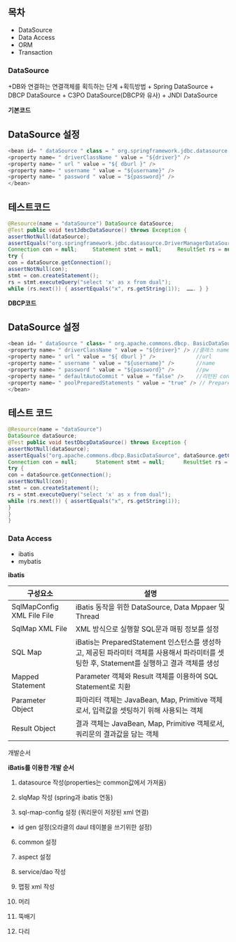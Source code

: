 ## 목차
+ DataSource
+ Data Access
+ ORM
+ Transaction

### DataSource
+DB와 연결하는 연결객체를 획득하는 단계
  +획득방법
    + Spring DataSource
    + DBCP DataSource
    + C3PO DataSource(DBCP와 유사)
    + JNDI DataSource
    
__기본코드__

 DataSource 설정
---
```java
<bean id= " dataSource " class = " org.springframework.jdbc.datasource.DriverManagerDataSource " > 
<property name= " driverClassName " value = "${driver}" /> 
<property name= " url " value = "${ dburl }" /> 
<property name= " username " value = "${username}" /> 
<property name= " password " value = "${password}" />
</bean>
``` 

테스트코드
---
```java
@Resource(name = "dataSource") DataSource dataSource; 
@Test public void testJdbcDataSource() throws Exception { 
assertNotNull(dataSource); 
assertEquals("org.springframework.jdbc.datasource.DriverManagerDataSource", dataSource.getClass().getName());
Connection con = null;     Statement stmt = null;     ResultSet rs = null; 
try { 
con = dataSource.getConnection();   
assertNotNull(con); 
stmt = con.createStatement(); 
rs = stmt.executeQuery("select 'x' as x from dual"); 
while (rs.next()) { assertEquals("x", rs.getString(1));  ……. } }
```

__DBCP코드__

 DataSource 설정
 ---
 ```java
 <bean id= " dataSource " class= " org.apache.commons.dbcp. BasicDataSource “ destroy-method= "close“ > 
 <property name= " driverClassName " value = "${driver}" /> //클래스 name
 <property name= " url " value = "${ dburl }" />             //url
 <property name= " username " value = "${username}" />       //name
 <property name= " password " value = "${password}" />       //pw
 <property name= " defaultAutoCommit " value = "false" />    //리턴된 connection에 대해 auto-commit 여부
 <property name= " poolPreparedStatements " value = "true" /> // PreparedStaement 사용여부
 </bean> 
```
테스트 코드
---
```java
@Resource(name = "dataSource") 
DataSource dataSource;
@Test public void testDbcpDataSource() throws Exception {
assertNotNull(dataSource);
assertEquals("org.apache.commons.dbcp.BasicDataSource", dataSource.getClass().getName());
Connection con = null;      Statement stmt = null;      ResultSet rs = null; 
try {
con = dataSource.getConnection(); 
assertNotNull(con); 
stmt = con.createStatement();
rs = stmt.executeQuery("select 'x' as x from dual");
while (rs.next()) { assertEquals("x", rs.getString(1));
}
}
}
```

### Data Access
+ ibatis
+ mybatis

__ibatis__

구성요소|설명
---|---
SqlMapConfig XML File File |  iBatis 동작을 위한 DataSource, Data Mppaer 및 Thread
SqlMap XML File | XML 방식으로 실행할 SQL문과 매핑 정보를 설정
SQL Map |  iBatis는 PreparedStatement 인스턴스를 생성하고, 제공된 파라미터 객체를 사용해서 파라미터를 셋팅한 후, Statement를 실행하고 결과 객체를 생성
Mapped Statement |  Parameter 객체와 Result 객체를 이용하여 SQL Statement로 치환 
Parameter Object |  파마리터 객체는 JavaBean, Map, Primitive 객체로서, 입력값을 셋팅하기 위해 사용되는 객체
Result Object | 결과 객체는 JavaBean, Map, Primitive 객체로서, 쿼리문의 결과값을 담는 객체

개발순서

 __iBatis를 이용한 개발 순서__
 
1. datasource 작성(properties는 common값에서 가져옴)

3. slqMap 작성 (spring과 ibatis 연동)
4. sql-map-config 설정 (쿼리문이 저장된 xml 연결)
  + id gen 설정(오라클의 daul 테이블을 쓰기위한 설정)
6. common 설정
7. aspect 설정
8. service/dao 작성
9. 맵핑 xml 작성

1. 머리
4. 뚝배기
2. 다리
